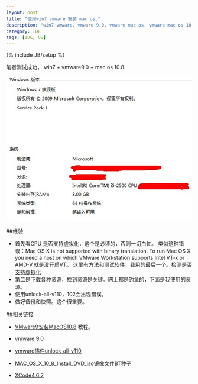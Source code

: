 ```yaml
---
layout: post
title: "使用win7 vmware 安装 mac os."
description: "win7 vmware. vmware 9.0. vmware mac os. vmware mac os 10.8. mac os 10.8."
category: IDE
tags: [IDE, OS]
---
```

{% include JB/setup %}


笔者测试成功， win7 + vmware9.0 + mac os 10.8.

<img src="/images/comp_1.jpg" alt="硬件环境">

##经验
- 首先看CPU 是否支持虚拟化，这个是必须的，否则一切白忙。
类似这种错误：Mac OS X is not supported with binary translation. To run Mac OS X you need a host on which VMware Workstation supports Intel VT-x or AMD-V.就是没开启VT。
这里有方法和测试软件，我用的最后一个。[检测是否支持虚拟化]
- 第二是下载各种资源，找到资源是关键。网上都是钓鱼的，下面是我使用的资源。
- 使用unlock-all-v110，102会出现错误。
- 做好备份和快照。这个很重要。

##相关链接

- [VMware9安装MacOS10.8] 教程。
- [vmware 9.0]
- [vmware插件unlock-all-v110]
- [MAC_OS_X_10_8_Install_DVD_iso镜像文件BT种子]
- [XCode4.6.2]

 
  [检测是否支持虚拟化]: http://www.aojgame.com/daily/2044.html
  [VMware9安装MacOS10.8]: http://vdisk.weibo.com/s/yTO3r/1366944844
  [MAC_OS_X_10_8_Install_DVD_iso镜像文件BT种子]: http://vdisk.weibo.com/s/yXZHr/1366892473
  [vmware插件unlock-all-v110]: http://vdisk.weibo.com/s/z422f/1366980558
  [vmware 9.0]: https://my.vmware.com/cn/web/vmware/info/slug/desktop_end_user_computing/vmware_workstation/9_0
  [XCode4.6.2]: http://blog.csdn.net/cielpy/article/details/8557283

